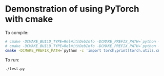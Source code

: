 Demonstration of using PyTorch with cmake
=========================================

To compile:

```bash
# cmake -DCMAKE_BUILD_TYPE=RelWithDebInfo -DCMAKE_PREFIX_PATH=`python -c 'import torch;print(torch.utils.cmake_prefix_path)'` -GNinja ..
# cmake -DCMAKE_BUILD_TYPE=RelWithDebInfo -DCMAKE_PREFIX_PATH=`python -c 'import torch;print(torch.utils.cmake_prefix_path)'` ..
cmake -DCMAKE_PREFIX_PATH=`python -c 'import torch;print(torch.utils.cmake_prefix_path)'` ..
```

To run:

```bash
./test.py
```